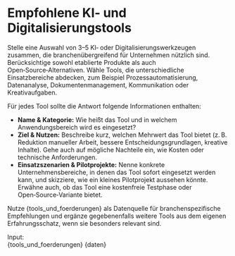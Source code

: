# Empfohlene KI- und Digitalisierungstools

Stelle eine Auswahl von 3–5 KI‑ oder Digitalisierungswerkzeugen zusammen, die branchenübergreifend für Unternehmen nützlich sind. Berücksichtige sowohl etablierte Produkte als auch Open‑Source‑Alternativen. Wähle Tools, die unterschiedliche Einsatzbereiche abdecken, zum Beispiel Prozessautomatisierung, Datenanalyse, Dokumentenmanagement, Kommunikation oder Kreativaufgaben.

Für jedes Tool sollte die Antwort folgende Informationen enthalten:

* **Name & Kategorie:** Wie heißt das Tool und in welchem Anwendungsbereich wird es eingesetzt?
* **Ziel & Nutzen:** Beschreibe kurz, welchen Mehrwert das Tool bietet (z. B. Reduktion manueller Arbeit, bessere Entscheidungsgrundlagen, kreative Inhalte). Gehe auch auf mögliche Nachteile ein, wie Kosten oder technische Anforderungen.
* **Einsatzszenarien & Pilotprojekte:** Nenne konkrete Unternehmensbereiche, in denen das Tool sofort eingesetzt werden kann, und skizziere, wie ein kleines Pilotprojekt aussehen könnte. Erwähne auch, ob das Tool eine kostenfreie Testphase oder Open‑Source‑Variante bietet.

Nutze {tools_und_foerderungen} als Datenquelle für branchenspezifische Empfehlungen und ergänze gegebenenfalls weitere Tools aus dem eigenen Erfahrungsschatz, wenn sie besonders relevant sind.

Input:  
{tools_und_foerderungen}
{daten}
